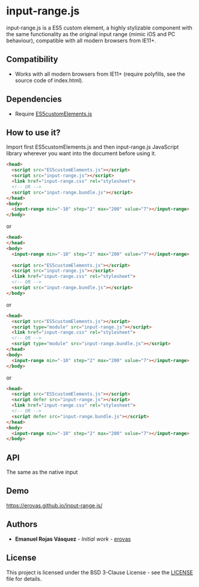# input-range.js
input-range.js is a ES5 custom element, a highly stylizable component with the same functionality as the original input range (mimic iOS and PC behaviour), compatible with all modern browsers from IE11+.

## Compatibility
- Works with all modern browsers from IE11+ (require polyfills, see the source code of index.html).

## Dependencies
- Require [ES5customElements.js](https://github.com/erovas/ES5customElements.js)

## How to use it?

Import first ES5customElements.js and then input-range.js JavaScript library wherever you want into the document before using it.

``` html
<head>
  <script src="ES5customElements.js"></script>
  <script src="input-range.js"></script>
  <link href="input-range.css" rel="stylesheet">
  <!-- OR -->
  <script src="input-range.bundle.js"></script>
</head>
<body>
  <input-range min="-10" step="2" max="200" value="7"></input-range>
</body>
```

or

``` html
<head>
</head>
<body>
  <input-range min="-10" step="2" max="200" value="7"></input-range>
  
  <script src="ES5customElements.js"></script>
  <script src="input-range.js"></script>
  <link href="input-range.css" rel="stylesheet">
  <!-- OR -->
  <script src="input-range.bundle.js"></script>
</body>
```

or

``` html
<head>
  <script src="ES5customElements.js"></script>
  <script type="module" src="input-range.js"></script>
  <link href="input-range.css" rel="stylesheet">
  <!-- OR -->
  <script type="module" src="input-range.bundle.js"></script>
</head>
<body>
  <input-range min="-10" step="2" max="200" value="7"></input-range>
</body>
```

or

``` html
<head>
  <script src="ES5customElements.js"></script>
  <script defer src="input-range.js"></script>
  <link href="input-range.css" rel="stylesheet">
  <!-- OR -->
  <script defer src="input-range.bundle.js"></script>
</head>
<body>
  <input-range min="-10" step="2" max="200" value="7"></input-range>
</body>
```

## API

The same as the native input

## Demo

https://erovas.github.io/input-range.js/

## Authors

* **Emanuel Rojas Vásquez** - *Initial work* - [erovas](https://github.com/erovas)

## License

This project is licensed under the BSD 3-Clause License - see the [LICENSE](https://github.com/erovas/input-range.js/blob/main/LICENSE) file for details.


